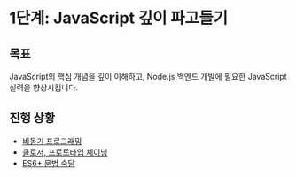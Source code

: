# 1단계: JavaScript 깊이 파고들기

## 목표

JavaScript의 핵심 개념을 깊이 이해하고, Node.js 백엔드 개발에 필요한 JavaScript 실력을 향상시킵니다.

## 진행 상황

*   [비동기 프로그래밍](./비동기-프로그래밍/README.md)
*   [클로저, 프로토타입 체이닝](./클로저-프로토타입-체이닝/README.md)
*   [ES6+ 문법 숙달](./es6-문법-숙달/README.md)
